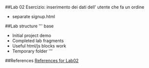 ##Lab 02
Esercizio: inserimento dei dati dell' utente che fa un ordine

* separate signup.html


##Lab structure
'''
base
  - Initial project
demo
  - Completed lab
fragments
  - Useful html/js blocks
work
  - Temporary folder
'''

##References
[References for Lab02](angularjs-quickstart-02.md)
